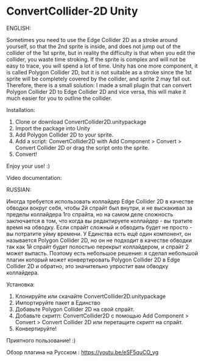 # ConvertCollider-2D Unity

ENGLISH:

Sometimes you need to use the Edge Collider 2D as a stroke around yourself, so that the 2nd sprite is inside, and does not jump out of the collider of the 1st sprite, but in reality the difficulty is that when you edit the collider, you waste time stroking. If the sprite is complex and will not be easy to trace, you will spend a lot of time. Unity has one more component, it is called Polygon Collider 2D, but it is not suitable as a stroke since the 1st sprite will be completely covered by the collider, and sprite 2 may fall out. Therefore, there is a small solution: I made a small plugin that can convert Polygon Collider 2D to Edge Collider 2D and vice versa, this will make it much easier for you to outline the collider.

Installation:
1. Clone or download ConvertCollider2D.unitypackage
2. Import the package into Unity
3. Add Polygon Collider 2D to your sprite.
4. Add a script: ConvertCollider2D with Add Component > Convert > Convert Collider 2D or drag the script onto the sprite.
5. Convert!

Enjoy your use! :)

Video documentation:


RUSSIAN:

Иногда требуется использовать коллайдер Edge Collider 2D в качестве обводки вокруг себя, чтобы 2й спрайт был внутри, и не выскакивал за пределы коллайдера 1го спрайта, но на самом деле сложность заключается в том, что когда вы редактируете коллайдер - вы тратите время на обводку. Если спрайт сложный и обводить будет не просто - вы потратите уйму времени. У Единства есть ещё один компонент, он называется Polygon Collider 2D, но он не подходит в качестве обводки так как 1й спрайт будет полостью перекрыт коллайдером, и спрайт 2 может выпасть. Поэтому есть небольшое решение: я сделал небольшой плагин который может конвертировать Polygon Collider 2D в Edge Collider 2D и обратно, это значительно упростит вам обводку коллайдера.

Установка: 
1. Клонируйте или скачайте ConvertCollider2D.unitypackage
2. Импортируйте пакет в Единство
3. Добавьте Polygon Collider 2D на свой спрайт.
4. Добавьте скритп: ConvertCollider2D с помощью Add Component > Convert > Convert Collider 2D или перетащите скрипт на спрайт.
5. Конвертируйте!

Приятного пользование! :)

Обзор плагина на Русском : https://youtu.be/eSF5quCO_yg 
